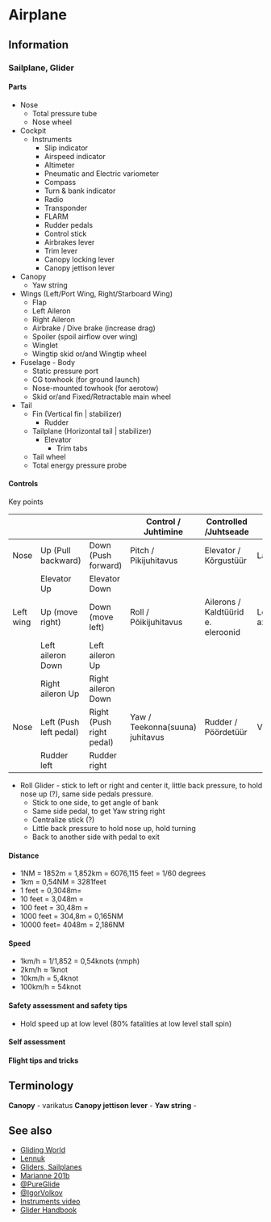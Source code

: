 # Airplane

## Information

### Sailplane, Glider

#### Parts

* Nose
    * Total pressure tube
    * Nose wheel
* Cockpit
    * Instruments
        * Slip indicator
        * Airspeed indicator
        * Altimeter
        * Pneumatic and Electric variometer
        * Compass
        * Turn & bank indicator
        * Radio
        * Transponder
        * FLARM
        * Rudder pedals
        * Control stick
        * Airbrakes lever
        * Trim lever
        * Canopy locking lever
        * Canopy jettison lever
* Canopy
    * Yaw string
* Wings (Left/Port Wing, Right/Starboard Wing)
    * Flap
    * Left Aileron
    * Right Aileron
    * Airbrake / Dive brake (increase drag)
    * Spoiler (spoil airflow over wing)
    * Winglet
    * Wingtip skid or/and Wingtip wheel
* Fuselage - Body
    * Static pressure port
    * CG towhook (for ground launch)
    * Nose-mounted towhook (for aerotow)
    * Skid or/and Fixed/Retractable main wheel
* Tail
    * Fin (Vertical fin | stabilizer)
        * Rudder
    * Tailplane (Horizontal tail | stabilizer)
        * Elevator
            * Trim tabs
    * Tail wheel
    * Total energy pressure probe

#### Controls

Key points

|           |                        |                          | Control / Juhtimine             | Controlled /Juhtseade              |                   |
|-----------|------------------------|--------------------------|---------------------------------|------------------------------------|-------------------|
| Nose      | Up (Pull backward)     | Down (Push forward)      | Pitch / Pikijuhitavus           | Elevator / Kõrgustüür              | Lateral axis      |
|           | Elevator Up            | Elevator Down            |                                 |                                    |                   |
| Left wing | Up (move right)        | Down (move left)         | Roll / Põikijuhitavus           | Ailerons / Kaldtüürid e. eleroonid | Longitudinal axis |
|           | Left aileron Down      | Left aileron Up          |                                 |                                    |                   |
|           | Right aileron Up       | Right aileron Down       |                                 |                                    |                   |
| Nose      | Left (Push left pedal) | Right (Push right pedal) | Yaw / Teekonna(suuna) juhitavus | Rudder / Pöördetüür                | Vertical axis     |
|           | Rudder left            | Rudder right             |                                 |                                    |                   |

* Roll Glider - stick to left or right and center it, little back pressure, to hold nose up (?), same side pedals
  pressure.
    * Stick to one side, to get angle of bank
    * Same side pedal, to get Yaw string right
    * Centralize stick (?)
    * Little back pressure to hold nose up, hold turning
    * Back to another side with pedal to exit

#### Distance

* 1NM = 1852m = 1,852km = 6076,115 feet = 1/60 degrees
* 1km = 0,54NM = 3281feet
* 1 feet = 0,3048m=
* 10 feet = 3,048m =
* 100 feet = 30,48m =
* 1000 feet = 304,8m = 0,165NM
* 10000 feet= 4048m = 2,186NM

#### Speed

* 1km/h = 1/1,852 = 0,54knots (nmph)
* 2km/h ≈ 1knot
* 10km/h = 5,4knot
* 100km/h = 54knot

#### Safety assessment and safety tips

* Hold speed up at low level (80% fatalities at low level stall spin)

#### Self assessment

#### Flight tips and tricks

## Terminology

**Canopy** - varikatus
**Canopy jettison lever** -
**Yaw string** -

## See also

* [Gliding World](https://gliding.world/)
* [Lennuk](https://et.wikipedia.org/wiki/Lennuk)
* [Gliders, Sailplanes](https://eaglepubs.erau.edu/introductiontoaerospaceflightvehicles/chapter/gliders-sailplanes/)
* [Marianne 201b](https://members.gliding.co.uk/wp-content/uploads/sites/3/2015/04/1430312139_marianne201b.pdf)
* [@PureGlide](https://www.youtube.com/@PureGlide)
* [@IgorVolkov](https://www.youtube.com/@IgorVolkov)
* [Instruments video](https://www.youtube.com/watch?v=G5WHFwiPkxc)
* [Glider Handbook](https://www.faa.gov/regulations_policies/handbooks_manuals/aviation/glider_handbook)
